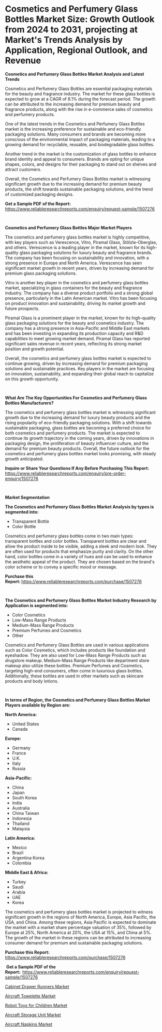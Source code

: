 <p><h1>Cosmetics and Perfumery Glass Bottles Market Size: Growth Outlook from 2024 to 2031, projecting at Market's Trends Analysis by Application, Regional Outlook, and Revenue</h1></p><p><strong>Cosmetics and Perfumery Glass Bottles Market Analysis and Latest Trends</strong></p>
<p><p>Cosmetics and Perfumery Glass Bottles are essential packaging materials for the beauty and fragrance industry. The market for these glass bottles is expected to grow at a CAGR of 8.1% during the forecast period. The growth can be attributed to the increasing demand for premium beauty and fragrance products, along with the rise in e-commerce sales of cosmetics and perfumery products.</p><p>One of the latest trends in the Cosmetics and Perfumery Glass Bottles market is the increasing preference for sustainable and eco-friendly packaging solutions. Many consumers and brands are becoming more conscious of the environmental impact of packaging materials, leading to a growing demand for recyclable, reusable, and biodegradable glass bottles.</p><p>Another trend in the market is the customization of glass bottles to enhance brand identity and appeal to consumers. Brands are opting for unique shapes, colors, and designs for their packaging to stand out on shelves and attract customers.</p><p>Overall, the Cosmetics and Perfumery Glass Bottles market is witnessing significant growth due to the increasing demand for premium beauty products, the shift towards sustainable packaging solutions, and the trend of customized packaging designs.</p></p>
<p><strong>Get a Sample PDF of the Report:&nbsp;</strong> <a href="https://www.reliableresearchreports.com/enquiry/request-sample/1507276">https://www.reliableresearchreports.com/enquiry/request-sample/1507276</a></p>
<p>&nbsp;</p>
<p><strong>Cosmetics and Perfumery Glass Bottles Major Market Players</strong></p>
<p><p>The cosmetics and perfumery glass bottles market is highly competitive, with key players such as Verescence, Vitro, Piramal Glass, Stölzle-Oberglas, and others. Verescence is a leading player in the market, known for its high-quality glass packaging solutions for luxury beauty and fragrance brands. The company has been focusing on sustainability and innovation, with a strong presence in Europe and North America. Verescence has seen significant market growth in recent years, driven by increasing demand for premium glass packaging solutions.</p><p>Vitro is another key player in the cosmetics and perfumery glass bottles market, specializing in glass containers for the beauty and fragrance industry. The company has a diverse product portfolio and a strong global presence, particularly in the Latin American market. Vitro has been focusing on product innovation and sustainability, driving its market growth and future prospects.</p><p>Piramal Glass is a prominent player in the market, known for its high-quality glass packaging solutions for the beauty and cosmetics industry. The company has a strong presence in Asia-Pacific and Middle East markets and has been investing in expanding its production capacity and R&D capabilities to meet growing market demand. Piramal Glass has reported significant sales revenue in recent years, reflecting its strong market position and growth potential.</p><p>Overall, the cosmetics and perfumery glass bottles market is expected to continue growing, driven by increasing demand for premium packaging solutions and sustainable practices. Key players in the market are focusing on innovation, sustainability, and expanding their global reach to capitalize on this growth opportunity.</p></p>
<p>&nbsp;</p>
<p><strong>What Are The Key Opportunities For Cosmetics and Perfumery Glass Bottles Manufacturers?</strong></p>
<p><p>The cosmetics and perfumery glass bottles market is witnessing significant growth due to the increasing demand for luxury beauty products and the rising popularity of eco-friendly packaging solutions. With a shift towards sustainable packaging, glass bottles are becoming a preferred choice for both cosmetics and perfumery products. The market is expected to continue its growth trajectory in the coming years, driven by innovations in packaging design, the proliferation of beauty influencer culture, and the demand for premium beauty products. Overall, the future outlook for the cosmetics and perfumery glass bottles market looks promising, with steady growth anticipated.</p></p>
<p><strong>Inquire or Share Your Questions If Any Before Purchasing This Report:</strong> <a href="https://www.reliableresearchreports.com/enquiry/pre-order-enquiry/1507276">https://www.reliableresearchreports.com/enquiry/pre-order-enquiry/1507276</a></p>
<p>&nbsp;</p>
<p><strong>Market Segmentation</strong></p>
<p><strong>The Cosmetics and Perfumery Glass Bottles Market Analysis by types is segmented into:</strong></p>
<p><ul><li>Transparent Bottle</li><li>Color Bottle</li></ul></p>
<p><p>Cosmetics and perfumery glass bottles come in two main types: transparent bottles and color bottles. Transparent bottles are clear and allow the product inside to be visible, adding a sleek and modern look. They are often used for products that emphasize purity and clarity. On the other hand, color bottles come in a variety of hues and can be used to enhance the aesthetic appeal of the product. They are chosen based on the brand's color scheme or to convey a specific mood or message.</p></p>
<p><strong>Purchase this Report:&nbsp;</strong><a href="https://www.reliableresearchreports.com/purchase/1507276">https://www.reliableresearchreports.com/purchase/1507276</a></p>
<p>&nbsp;</p>
<p><strong>The Cosmetics and Perfumery Glass Bottles Market Industry Research by Application is segmented into:</strong></p>
<p><ul><li>Color Cosmetics</li><li>Low-Mass Range Products</li><li>Medium-Mass Range Products</li><li>Premium Perfumes and Cosmetics</li><li>Other</li></ul></p>
<p><p>Cosmetics and Perfumery Glass Bottles are used in various applications such as Color Cosmetics, which includes products like foundation and eyeshadow. They are also used for Low-Mass Range Products such as drugstore makeup. Medium-Mass Range Products like department store makeup also utilize these bottles. Premium Perfumes and Cosmetics, targeting high-end consumers, often come in luxurious glass bottles. Additionally, these bottles are used in other markets such as skincare products and body lotions.</p></p>
<p>&nbsp;</p>
<p><strong>In terms of Region, the Cosmetics and Perfumery Glass Bottles Market Players available by Region are:</strong></p>
<p>
    <p> <strong> North America: </strong>
        <ul>
            <li>United States</li>
            <li>Canada</li>
        </ul>
        </p> 
    <p> <strong> Europe: </strong>
        <ul>
            <li>Germany</li>
            <li>France</li>
            <li>U.K.</li>
            <li>Italy</li>
            <li>Russia</li>
        </ul>
        </p> 
    <p> <strong> Asia-Pacific: </strong>
        <ul>
            <li>China</li>
            <li>Japan</li>
            <li>South Korea</li>
            <li>India</li>
            <li>Australia</li>
            <li>China Taiwan</li>
            <li>Indonesia</li>
            <li>Thailand</li>
            <li>Malaysia</li>
        </ul>
        </p> 
    <p> <strong> Latin America: </strong>
        <ul>
            <li>Mexico</li>
            <li>Brazil</li>
            <li>Argentina Korea</li>
            <li>Colombia</li>
        </ul>
        </p> 
    <p> <strong> Middle East & Africa: </strong>
        <ul>
            <li>Turkey</li>
            <li>Saudi</li>
            <li>Arabia</li>
            <li>UAE</li>
            <li>Korea</li>
        </ul>
    </p>
    </p>
<p><p>The cosmetics and perfumery glass bottles market is projected to witness significant growth in the regions of North America, Europe, Asia Pacific, the USA, and China. Among these regions, Asia Pacific is expected to dominate the market with a market share percentage valuation of 35%, followed by Europe at 25%, North America at 20%, the USA at 15%, and China at 5%. The growth of the market in these regions can be attributed to increasing consumer demand for premium and sustainable packaging solutions.</p></p>
<p><strong>Purchase this Report: </strong><a href="https://www.reliableresearchreports.com/purchase/1507276">https://www.reliableresearchreports.com/purchase/1507276</a></p>
<p>&nbsp;<strong>Get a Sample PDF of the Report:&nbsp;&nbsp;</strong><a href="https://www.reliableresearchreports.com/enquiry/request-sample/1507276">https://www.reliableresearchreports.com/enquiry/request-sample/1507276</a></p>
<p><strong></strong></p>
<p><p><a href="https://issuu.com/reportprime-2/docs/cabinet-drawer-runners-market-size-2030.pptx">Cabinet Drawer Runners Market</a></p><p><a href="https://github.com/BryceTownsendr/Market-Research-Report-List-3/blob/main/aircraft-towelette-market.md">Aircraft Towelette Market</a></p><p><a href="https://issuu.com/reportprime-2/docs/robot-toys-for-children-market-size-2030.pptx">Robot Toys for Children Market</a></p><p><a href="https://github.com/mahnoor2003/Market-Research-Report-List-3/blob/main/aircraft-storage-unit-market.md">Aircraft Storage Unit Market</a></p><p><a href="https://github.com/Glendatilghmankmgz0rbhwpy/Market-Research-Report-List-1/blob/main/aircraft-napkins-market.md">Aircraft Napkins Market</a></p></p>